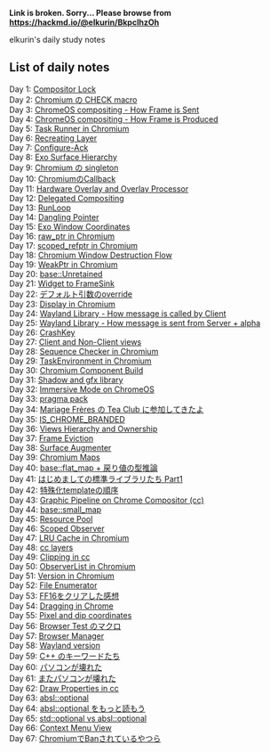 **Link is broken. Sorry... Please browse from https://hackmd.io/@elkurin/BkpclhzOh**

elkurin's daily study notes

## List of daily notes
Day 1: [Compositor Lock](/PvX17GKgSjihdnLLxMYjGQ)  
Day 2: [Chromium の CHECK macro](/bTyyMwT3TSGp9DQ3AaYy5Q)  
Day 3: [ChromeOS compositing - How Frame is Sent](/TRqZF4imQ2Cw78IatA2iNg)  
Day 4: [ChromeOS compositing - How Frame is Produced](/zDMdnHD-QPuTZQgYqrR8FQ)  
Day 5: [Task Runner in Chromium](/V20PsjhqT7a7AJ1_zE5kMg)  
Day 6: [Recreating Layer](/BG_B-_6hS9a5uKwQMdBhSA)  
Day 7: [Configure-Ack](/DUDwMnofS2KBY43crM1RbQ)  
Day 8: [Exo Surface Hierarchy](/B0CVPL5VSE-te7jBFX2KLA)  
Day 9: [Chromium の singleton](/uJ6BDMFwStS3LSN9NTeP8w)  
Day 10: [ChromiumのCallback](/-IbvK-7hSlOgFekcAGPwJQ)  
Day 11: [Hardware Overlay and Overlay Processor](/1ijoC7L5TEK3sryYckqqjg)  
Day 12: [Delegated Compositing](/lnF21IZqSe6bWlnsYkEclQ)  
Day 13: [RunLoop](/3nWtoOH2QW28njOfcbvSyw)  
Day 14: [Dangling Pointer](/UpDc1_nBQLy3ETrUE-XsHA)  
Day 15: [Exo Window Coordinates](/W5x_n2LiShiMIke--XMHng)  
Day 16: [raw_ptr in Chromium](/IUfFQc99QK2gouHt7Wpe2w)  
Day 17: [scoped_refptr in Chromium](/FphwD6YTTqaVNVoZ9lAlSA)  
Day 18: [Chromium Window Destruction Flow](/LdXvjILPR6mBq2nREHBc2A)  
Day 19: [WeakPtr in Chromium](/SbPHZW4wQL6pb5RSWK7pdA)  
Day 20: [base::Unretained](/-Y7V9jiqQ3GF6VushLVMRg)  
Day 21: [Widget to FrameSink](/TfLVAWQfT36ScMTkEyUzIQ)  
Day 22: [デフォルト引数のoverride](/h3QSQCjCRKOHR4MfZ_DLow)  
Day 23: [Display in Chromium](/duoseLZpQFq0ME7Iy5VVcQ)  
Day 24: [Wayland Library - How message is called by Client](/Lq7Q7W9EQvaX1iN_-G-V1A)  
Day 25: [Wayland Library - How message is sent from Server + alpha](/8pjhsch7QQKUTJejwrfMXA)  
Day 26: [CrashKey](/kF7Dcr_yQLCvlwckJtBtTw)  
Day 27: [Client and Non-Client views](/haIf7BD4QC21cBjavc7haA)  
Day 28: [Sequence Checker in Chromium](/RsnFutuvT7acc8lR0BTuYQ)  
Day 29: [TaskEnvironment in Chromium](/DFUw2wSkSSazHYVxmqRpLg)  
Day 30: [Chromium Component Build](/5R2UxHo6QuirJrD92O--Lg)  
Day 31: [Shadow and gfx library](/-DuvxnIkTuSWoaVXYgMD5w)  
Day 32: [Immersive Mode on ChromeOS](/2JOXHvdWSTGaocHXYLy-Fg)  
Day 33: [pragma pack](/9TR04dW3SrOSOw_Pv5w_jw)  
Day 34: [Mariage Frères の Tea Club に参加してきたよ](https://elkurin.hatenablog.com/entry/2023/06/28/235656)  
Day 35: [IS_CHROME_BRANDED](/jnrCiF6CSYaO80ficUlTtQ)  
Day 36: [Views Hierarchy and Ownership](/pIWPoinHTSGXbZnRqZO9eQ)  
Day 37: [Frame Eviction](/p7Xlv09bTgKBczGScYAnJA)  
Day 38: [Surface Augmenter](/GcPX1VkJSfKnPtTrTZlYmg)  
Day 39: [Chromium Maps](/szPe4BDiSAqq2Lk1DSycHw)  
Day 40: [base::flat_map + 戻り値の型推論](/WntLebyXQUKQuKQOFGTitw)  
Day 41: [はじめましての標準ライブラリたち Part1](/qpXWYcV3RVC1oVWlCx7Lpg)  
Day 42: [特殊化templateの順序](/U0xJunbTS3aZLNlr8ODeeg)  
Day 43: [Graphic Pipeline on Chrome Compositor (cc)](/5ikmEAt9TVGbg1NrYA1EJw)  
Day 44: [base::small_map](/lS4DQhxISa-bvzFelDKCcA)  
Day 45: [Resource Pool](/s3dEa-TNRUiBmTOiA1EKOA)  
Day 46: [Scoped Observer](/mJC0zURhT0iQFd2wJ3_t3w)  
Day 47: [LRU Cache in Chromium](/m8pLj-OlR7WmJ8ieyxo_6w)  
Day 48: [cc layers](/esdTpuT1SDWwUE8vDH1k4w)  
Day 49: [Clipping in cc](/LvRsS5aGTNGobStqD0vKcA)  
Day 50: [ObserverList in Chromium](/TEDSDGhnTlObx_Y45vcEGQ)  
Day 51: [Version in Chromium](/Z3i_CQgTQ0eTgGxaV1objA)  
Day 52: [File Enumerator](/ITOpPnt-Tly6N7M0Yl90Dg)  
Day 53: [FF16をクリアした感想](https://elkurin.hatenablog.com/entry/2023/07/17/232558)  
Day 54: [Dragging in Chrome](/h_4smDVCQKGRk1_PrYgMmw)  
Day 55: [Pixel and dip coordinates](/K6EUR4yRTC6ORYZDwLObew)  
Day 56: [Browser Test のマクロ](/ylf1Mv9vT2iPKL38-P8nUA)  
Day 57: [Browser Manager](/pXKvEK3ATMivbrM_ns2Guw)  
Day 58: [Wayland version](/Mdm3M5sbT-KeZdVY3oLWXg)  
Day 59: [C++ のキーワードたち](/G73bexFuQlqUNMalrr-cgQ)  
Day 60: [パソコンが壊れた](/OFMoDrrBSbeeZ0ni3BCBLA)  
Day 61: [またパソコンが壊れた](/5p5vgcpyTfCoAqkn_980TA)  
Day 62: [Draw Properties in cc](/5bSaHaGCSWqEmymeBFuPRA)  
Day 63: [absl::optional](/G7kaKvL5R8C4M9Cuqy2Cgg)  
Day 64: [absl::optional をもっと読もう](/TDl6IiexRmKC9W6BBsWQSA)  
Day 65: [std::optional vs absl::optional](/G-BZp4C0QQG5kn6nr3pqeQ)  
Day 66: [Context Menu View](/PQZa25RURoKUqVhIfy33IA)  
Day 67: [ChromiumでBanされているやつら](/_hYuzIVjR8usRAO8sn3-og)  
